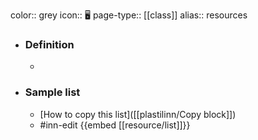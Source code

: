 color:: grey
icon:: 🖥️
page-type:: [[class]]
alias:: resources

- ### Definition 
  - 
- ### Sample list
  - [How to copy this list]([[plastilinn/Copy block]])
  - #inn-edit {{embed [[resource/list]]}}


